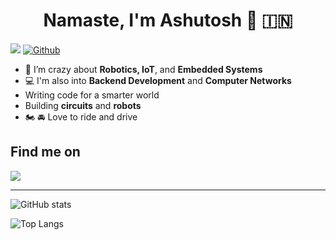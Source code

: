 <h1 align="center"> Namaste, I'm Ashutosh 🙏 🇮🇳 </h1>

![](https://visitor-badge.laobi.icu/badge?page_id=parmAshu.parmAshu)
[![Github](https://img.shields.io/github/followers/parmAshu?label=Follow&style=social)](https://github.com/parmAshu)

* 🤖 I’m crazy about **Robotics, IoT**, and **Embedded Systems**
* 💻 I'm also into **Backend Development** and **Computer Networks**
* Writing code for a smarter world
* Building **circuits** and **robots**
* 🏍 🚘 Love to ride and drive

## Find me on 

<div>
<a href="https://www.linkedin.com/in/ashutosh-singh-parmar-3a6b611b6/"><img src="https://img.shields.io/badge/LinkedIn-0077B5?style=for-the-badge&logo=linkedin&logoColor=white"></a>
  
---

<div>

![GitHub stats](https://github-readme-stats.vercel.app/api?username=parmAshu&show_icons=true&theme=tokyonight)

![Top Langs](https://github-readme-stats.vercel.app/api/top-langs/?username=parmAshu&theme=tokyonight)

</div>
